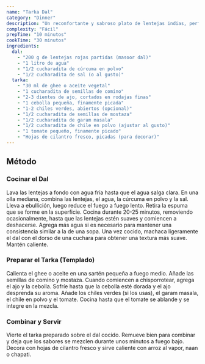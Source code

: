 ```yaml
---
name: "Tarka Dal"
category: "Dinner"
description: "Un reconfortante y sabroso plato de lentejas indias, perfecto como plato principal o acompañamiento"
complexity: "Fácil"
prepTime: "10 minutos"
cookTime: "30 minutos"
ingredients:
  dal:
    - "200 g de lentejas rojas partidas (masoor dal)"
    - "1 litro de agua"
    - "1/2 cucharadita de cúrcuma en polvo"
    - "1/2 cucharadita de sal (o al gusto)"
  tarka:
    - "30 ml de ghee o aceite vegetal"
    - "1 cucharadita de semillas de comino"
    - "2-3 dientes de ajo, cortados en rodajas finas"
    - "1 cebolla pequeña, finamente picada"
    - "1-2 chiles verdes, abiertos (opcional)"
    - "1/2 cucharadita de semillas de mostaza"
    - "1/2 cucharadita de garam masala"
    - "1/2 cucharadita de chile en polvo (ajustar al gusto)"
    - "1 tomate pequeño, finamente picado"
    - "Hojas de cilantro fresco, picadas (para decorar)"
---
```


## Método

### Cocinar el Dal

Lava las lentejas a fondo con agua fría hasta que el agua salga clara. En una olla mediana, combina las lentejas, el agua, la cúrcuma en polvo y la sal. Lleva a ebullición, luego reduce el fuego a fuego lento. Retira la espuma que se forme en la superficie. Cocina durante 20-25 minutos, removiendo ocasionalmente, hasta que las lentejas estén suaves y comiencen a deshacerse. Agrega más agua si es necesario para mantener una consistencia similar a la de una sopa. Una vez cocido, machaca ligeramente el dal con el dorso de una cuchara para obtener una textura más suave. Mantén caliente.

### Preparar el Tarka (Templado)

Calienta el ghee o aceite en una sartén pequeña a fuego medio. Añade las semillas de comino y mostaza. Cuando comiencen a chisporrotear, agrega el ajo y la cebolla. Sofríe hasta que la cebolla esté dorada y el ajo desprenda su aroma. Añade los chiles verdes (si los usas), el garam masala, el chile en polvo y el tomate. Cocina hasta que el tomate se ablande y se integre en la mezcla.

### Combinar y Servir

Vierte el tarka preparado sobre el dal cocido. Remueve bien para combinar y deja que los sabores se mezclen durante unos minutos a fuego bajo. Decora con hojas de cilantro fresco y sirve caliente con arroz al vapor, naan o chapati.
